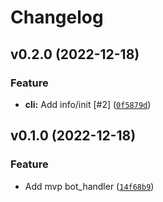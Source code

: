 # Changelog

<!--next-version-placeholder-->

## v0.2.0 (2022-12-18)
### Feature
* **cli:** Add info/init [#2] ([`0f5879d`](https://github.com/beverts312/discord-sls/commit/0f5879d8012a02309a71af5a3cc47f5ad6db9baa))

## v0.1.0 (2022-12-18)
### Feature
* Add mvp bot_handler ([`14f68b9`](https://github.com/beverts312/discord-sls/commit/14f68b9977dc655f88f9a79651f076d12bfd44d9))
